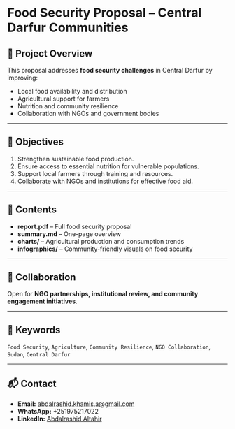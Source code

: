 # Food Security Proposal – Central Darfur Communities

## 🌾 Project Overview
This proposal addresses **food security challenges** in Central Darfur by improving:

- Local food availability and distribution  
- Agricultural support for farmers  
- Nutrition and community resilience  
- Collaboration with NGOs and government bodies  

---

## 🎯 Objectives
1. Strengthen sustainable food production.  
2. Ensure access to essential nutrition for vulnerable populations.  
3. Support local farmers through training and resources.  
4. Collaborate with NGOs and institutions for effective food aid.

---

## 📄 Contents
- **report.pdf** – Full food security proposal  
- **summary.md** – One-page overview  
- **charts/** – Agricultural production and consumption trends  
- **infographics/** – Community-friendly visuals on food security  

---

## 🤝 Collaboration
Open for **NGO partnerships, institutional review, and community engagement initiatives**.

---

## 🔖 Keywords
`Food Security`, `Agriculture`, `Community Resilience`, `NGO Collaboration`, `Sudan`, `Central Darfur`

---

## 📬 Contact
- **Email:** abdalrashid.khamis.a@gmail.com  
- **WhatsApp:** +251975217022  
- **LinkedIn:** [Abdalrashid Altahir](https://www.linkedin.com/in/abdalrashid-altahir)
